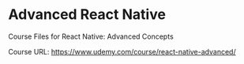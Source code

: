 # Advanced React Native

Course Files for React Native: Advanced Concepts

Course URL: https://www.udemy.com/course/react-native-advanced/
